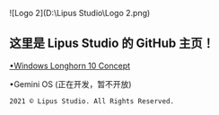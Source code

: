 ![Logo 2](D:\Lipus Studio\Logo 2.png)
## 这里是 Lipus Studio 的 GitHub 主页！
[•Windows Longhorn 10 Concept](https://lipus-trw.github.io/WLGC/) 


•Gemini OS (正在开发，暂不开放) 





































    2021 © Lipus Studio. All Rights Reserved. 
